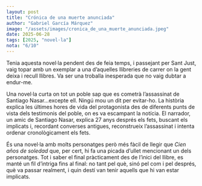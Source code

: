 ```yaml
---
layout: post
title: "Crónica de una muerte anunciada"
author: "Gabriel García Márquez"
image: "/assets/images/cronica_de_una_muerte_anunciada.jpeg"
date: 2025-06-28
tags: [2025, "novel·la"]
nota: "6/10"
---
```


Tenia aquesta novel·la pendent des de feia temps, i passejant per Sant Just, vaig topar amb un exemplar a una d’aquelles llibreries de carrer on la gent deixa i recull llibres. Va ser una troballa inesperada que no vaig dubtar a endur-me.

Una novel·la curta on tot un poble sap que es cometrà l’assassinat de Santiago Nasar...excepte ell. Ningú mou un dit per evitar-ho. La història explica les últimes hores de vida del protagonista des de diferents punts de vista dels testimonis del poble, on es va escampant la notícia. El narrador, un amic de Santiago Nasar, explica 27 anys després els fets, buscant els implicats i, recordant converses antigues, reconstrueix l’assassinat i intenta ordenar cronològicament els fets.

És una novel·la amb molts personatges però més fàcil de llegir que <i>Cien años de soledad</i> que, per cert, hi fa una picada d’ullet mencionant un dels personatges. Tot i saber el final pràcticament des de l’inici del llibre, es manté un fil d’intriga fins al final: no tant pel què, sinó pel com i pel després, què va passar realment, i quin destí van tenir aquells que hi van estar implicats.
